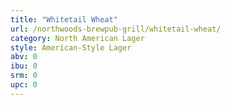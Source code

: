 ```yaml
---
title: "Whitetail Wheat"
url: /northwoods-brewpub-grill/whitetail-wheat/
category: North American Lager
style: American-Style Lager
abv: 0
ibu: 0
srm: 0
upc: 0
---
```



